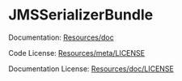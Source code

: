 JMSSerializerBundle
===================

Documentation: 
[Resources/doc](https://github.com/schmittjoh/JMSSerializerBundle/blob/master/Resources/doc/index.rst)
    

Code License:
[Resources/meta/LICENSE](https://github.com/schmittjoh/JMSSerializerBundle/blob/master/Resources/meta/LICENSE)


Documentation License:
[Resources/doc/LICENSE](https://github.com/schmittjoh/JMSSerializerBundle/blob/master/Resources/doc/LICENSE)
